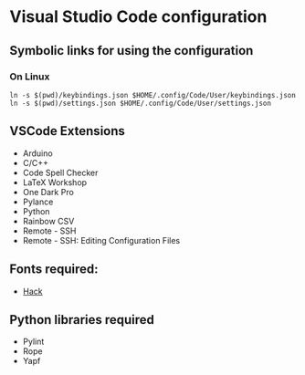 # Visual Studio Code configuration

## Symbolic links for using the configuration

### On Linux
```
ln -s $(pwd)/keybindings.json $HOME/.config/Code/User/keybindings.json
ln -s $(pwd)/settings.json $HOME/.config/Code/User/settings.json
```

## VSCode Extensions
- Arduino
- C/C++
- Code Spell Checker
- LaTeX Workshop
- One Dark Pro
- Pylance
- Python
- Rainbow CSV
- Remote - SSH
- Remote - SSH: Editing Configuration Files

## Fonts required:
- [Hack](https://sourcefoundry.org/hack/)

## Python libraries required
- Pylint
- Rope
- Yapf
